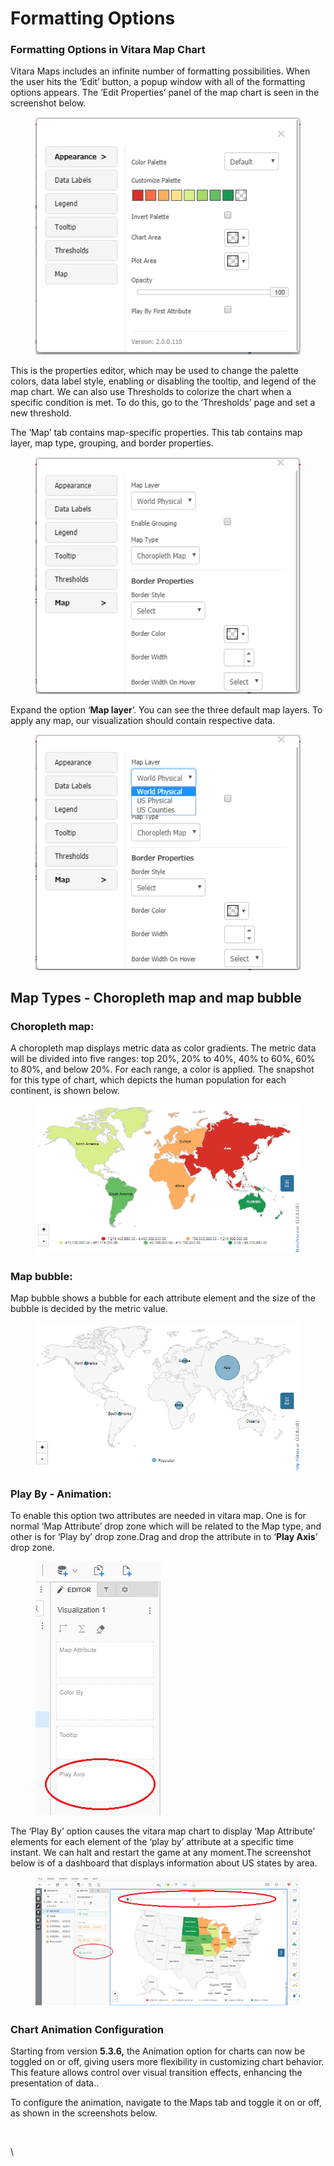 # Formatting Options

### Formatting Options in Vitara Map Chart <a href="#formatting-options-in-vitara-map-chart" id="formatting-options-in-vitara-map-chart"></a>

Vitara Maps includes an infinite number of formatting possibilities. When the user hits the ‘Edit’ button, a popup window with all of the formatting options appears. The ’Edit Properties’ panel of the map chart is seen in the screenshot below.

<figure><img src="../.gitbook/assets/image17.png" alt=""><figcaption></figcaption></figure>

This is the properties editor, which may be used to change the palette colors, data label style, enabling or disabling the tooltip, and legend of the map chart. We can also use Thresholds to colorize the chart when a specific condition is met. To do this, go to the ‘Thresholds’ page and set a new threshold.

The ‘Map’ tab contains map-specific properties. This tab contains map layer, map type, grouping, and border properties.

<figure><img src="../.gitbook/assets/image88.png" alt=""><figcaption></figcaption></figure>

Expand the option ‘**Map layer**’. You can see the three default map layers. To apply any map, our visualization should contain respective data.

<figure><img src="../.gitbook/assets/image84.png" alt=""><figcaption></figcaption></figure>

## Map Types - Choropleth map and map bubble <a href="#map-types---choropleth-map-and-map-bubble" id="map-types---choropleth-map-and-map-bubble"></a>

### **Choropleth map:**

A choropleth map displays metric data as color gradients. The metric data will be divided into five ranges: top 20%, 20% to 40%, 40% to 60%, 60% to 80%, and below 20%. For each range, a color is applied. The snapshot for this type of chart, which depicts the human population for each continent, is shown below.

<figure><img src="../.gitbook/assets/image55 (1).png" alt=""><figcaption></figcaption></figure>

### **Map bubble:**

Map bubble shows a bubble for each attribute element and the size of the bubble is decided by the metric value.

<figure><img src="../.gitbook/assets/image90.png" alt=""><figcaption></figcaption></figure>

### Play By - Animation: <a href="#play-by---animation" id="play-by---animation"></a>

To enable this option two attributes are needed in vitara map. One is for normal ‘Map Attribute’ drop zone which will be related to the Map type, and other is for ‘Play by’ drop zone.Drag and drop the attribute in to ‘**Play Axis**’ drop zone.

<figure><img src="../.gitbook/assets/image30 (1).png" alt=""><figcaption></figcaption></figure>

The ‘Play By’ option causes the vitara map chart to display ‘Map Attribute’ elements for each element of the ‘play by’ attribute at a specific time instant. We can halt and restart the game at any moment.The screenshot below is of a dashboard that displays information about US states by area.

<figure><img src="../.gitbook/assets/image67 (1).png" alt=""><figcaption></figcaption></figure>

### Chart Animation Configuration

Starting from version **5.3.6,** the Animation option for charts can now be toggled on or off, giving users more flexibility in customizing chart behavior. This feature allows control over visual transition effects, enhancing the presentation of data..

To configure the animation, navigate to the Maps tab and toggle it on or off, as shown in the screenshots below.

<figure><img src="https://lh7-rt.googleusercontent.com/docsz/AD_4nXci3K6Fzmfldd2TkyUqA9XA-RaMA_lXhtwh3MoID9RVeRSjewc_25q5WAr2bsZOKzMm2pdSgpqy3Pt3vLOmA5uNmJ4sq8PyiK9HBX7S_PpViuna1JQf93K4HHYYAuKSrAT23esD8A?key=HG8zy91NAlh2msPjWJsC0g" alt=""><figcaption></figcaption></figure>

\
